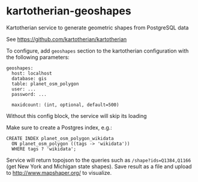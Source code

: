 # kartotherian-geoshapes
Kartotherian service to generate geometric shapes from PostgreSQL data

See https://github.com/kartotherian/kartotherian

To configure, add `geoshapes` section to the kartotherian configuration with the following parameters:

```
geoshapes:
  host: localhost
  database: gis
  table: planet_osm_polygon
  user: ...
  password: ...

  maxidcount: (int, optional, default=500)
```

Without this config block, the service will skip its loading

Make sure to create a Postgres index, e.g.:
```
CREATE INDEX planet_osm_polygon_wikidata
  ON planet_osm_polygon ((tags -> 'wikidata'))
  WHERE tags ? 'wikidata';
```

Service will return topojson to the queries such as `/shape?ids=Q1384,Q1166`  (get New York and Michigan state shapes).
Save result as a file and upload to http://www.mapshaper.org/ to visualize.
